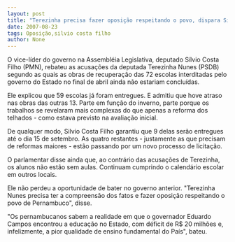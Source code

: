 ```yaml
---
layout: post
title: "Terezinha precisa fazer oposição respeitando o povo, dispara Silvio Costa Filho"
date: 2007-08-23
tags: Oposição,silvio costa filho
author: None
---
```

O vice-l&iacute;der do governo na Assembl&eacute;ia Legislativa, deputado S&iacute;lvio Costa Filho (PMN), rebateu as acusa&ccedil;&otilde;es da deputada Terezinha Nunes (PSDB) segundo as quais as obras de recupera&ccedil;&atilde;o das 72 escolas interditadas pelo governo do Estado no final de abril ainda n&atilde;o estariam conclu&iacute;das. 

Ele explicou que 59 escolas j&aacute; foram entregues. E admitiu que hove atraso nas obras das outras 13. Parte em fun&ccedil;&atilde;o do inverno, parte porque os trabalhos se revelaram mais complexas do que apenas a reforma dos telhados - como estava previsto na avalia&ccedil;&atilde;o inicial. 

De qualquer modo, Silvio Costa Filho garantiu que 9 delas ser&atilde;o entregues at&eacute; o dia 15 de setembro. As quatro restantes - justamente as que precisam de reformas maiores - est&atilde;o passando por um novo processo de licita&ccedil;&atilde;o. 

O parlamentar disse ainda que, ao contr&aacute;rio das acusa&ccedil;&otilde;es de Terezinha, os alunos n&atilde;o est&atilde;o sem aulas. Continuam cumprindo o calend&aacute;rio escolar em outros locais. 

Ele n&atilde;o perdeu a oportunidade de bater no governo anterior. &quot;Terezinha Nunes precisa ter a compreens&atilde;o dos fatos e fazer oposi&ccedil;&atilde;o respeitando o povo de Pernambuco&quot;, disse. 

&quot;Os pernambucanos sabem a realidade em que o governador Eduardo Campos encontrou a educa&ccedil;&atilde;o no Estado, com d&eacute;ficit de R$ 20 milh&otilde;es e, infelizmente, a pior qualidade de ensino fundamental do Pa&iacute;s&quot;, bateu. 
